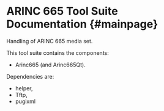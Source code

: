 # ARINC 665 Tool Suite Documentation {#mainpage}
Handling of ARINC 665 media set.

This tool suite contains the components:
 * Arinc665 (and Arinc665Qt).

Dependencies are:
 * helper,
 * Tftp,
 * pugixml
